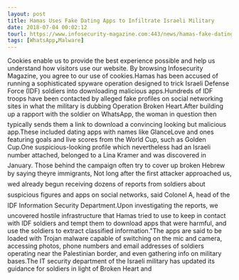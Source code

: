 ```yaml
---
layout: post
title: Hamas Uses Fake Dating Apps to Infiltrate Israeli Military
date: 2018-07-04 00:02:12
tourl: https://www.infosecurity-magazine.com:443/news/hamas-fake-dating-israeli-military/
tags: [WhatsApp,Malware]
---
```

Cookies enable us to provide the best experience possible and help us understand how visitors use our website. By browsing Infosecurity Magazine, you agree to our use of cookies.Hamas has been accused of running a sophisticated spyware operation designed to trick Israeli Defense Force (IDF) soldiers into downloading malicious apps.Hundreds of IDF troops have been contacted by alleged fake profiles on social networking sites in what the military is dubbing Operation Broken Heart.After building up a rapport with the soldier on WhatsApp, the woman in question then typically sends them a link to download a convincing looking but malicious app.These included dating apps with names like GlanceLove and ones featuring goals and live scores from the World Cup, such as Golden Cup.One suspicious-looking profile which nevertheless had an Israeli number attached, belonged to a Lina Kramer and was discovered in January. Those behind the campaign often try to cover up broken Hebrew by saying theyre immigrants, Not long after the first attacker approached us, wed already begun receiving dozens of reports from soldiers about suspicious figures and apps on social networks, said Colonel A, head of the IDF Information Security Department.Upon investigating the reports, we uncovered hostile infrastructure that Hamas tried to use to keep in contact with IDF soldiers and tempt them to download apps that were harmful, and use the soldiers to extract classified information."The apps are said to be loaded with Trojan malware capable of switching on the mic and camera, accessing photos, phone numbers and email addresses of soldiers operating near the Palestinian border, and even gathering info on military bases.The IT security department of the Israeli military has updated its guidance for soldiers in light of Broken Heart and 